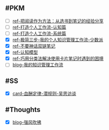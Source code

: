 
## #PKM

- [ ] [ref-把阅读作为方法：从选书到笔记的经验分享](PKM-ref-把阅读作为方法：从选书到笔记的经验分享.md)
- [ ] [ref-打造个人工作流-认知篇](PKM-ref-打造个人工作流-认知篇.md)
- [ ] [ref-打造个人工作流-系统篇](PKM-ref-打造个人工作流-系统篇.md)
- [x] [ref-极简三步-我的个人知识管理工作流-少数派](PKM-ref-极简三步-我的个人知识管理工作流-少数派.md)
- [x] [ref-不要神话双链笔记](PKM-ref-请不要神化双链笔记-少数派.md)
- [x] [ref-认知模型](PKM-ref-认知模型.md)
- [x] [ref-巧用分类法解决使用卡片笔记时遇到的困境](巧用分类法解决使用卡片笔记时遇到的困境-少数派.md)
- [ ] [blog-我的知识管理工作流](PKM-blog-我的知识管理工作流.md)

## #SS

- [x] [card-血酬定律-潜规则-吴思访谈](SS-card-血酬定律-潜规则-吴思访谈.md)

## #Thoughts

- [x] [blog-强风吹拂](Thoughts-blog-「强风吹拂」-何谓强大.md)
